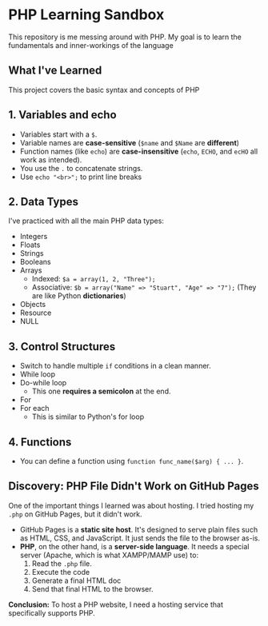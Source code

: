 # PHP Learning Sandbox

This repository is me messing around with PHP. My goal is to learn the fundamentals and inner-workings of the language

## What I've Learned

This project covers the basic syntax and concepts of PHP

## 1. Variables and echo

* Variables start with a `$`.
* Variable names are **case-sensitive** (`$name` and `$Name` are **different**)
* Function names (like `echo`) are **case-insensitive** (`echo`, `ECHO`, and `ecHO` all work as intended).
* You use the `.` to concatenate strings.
* Use `echo "<br>";` to print line breaks

## 2. Data Types

I've practiced with all the main PHP data types:
* Integers
* Floats
* Strings
* Booleans
* Arrays
  * Indexed: `$a = array(1, 2, "Three");`
  * Associative: `$b = array("Name" => "Stuart", "Age" => "7");` (They are like Python **dictionaries**)
* Objects
* Resource
* NULL

## 3. Control Structures
* Switch to handle multiple `if` conditions in a clean manner.
* While loop
* Do-while loop
  * This one **requires a semicolon** at the end.
* For
* For each
  * This is similar to Python's for loop
 
## 4. Functions
* You can define a function using `function func_name($arg) { ... }`.

## Discovery: PHP File Didn't Work on GitHub Pages

One of the important things I learned was about hosting.
I tried hosting my `.php` on GitHub Pages, but it didn't work.

* GitHub Pages is a **static site host**. It's designed to serve plain files such as HTML, CSS, and JavaScript. It just sends the file to the browser as-is.
* **PHP**, on the other hand, is a **server-side language**. It needs a special server (Apache, which is what XAMPP/MAMP use) to:
  1. Read the `.php` file.
  2. Execute the code
  3. Generate a final HTML doc
  4. Send that final HTML to the browser.
 
**Conclusion:** To host a PHP website, I need a hosting service that specifically supports PHP.
